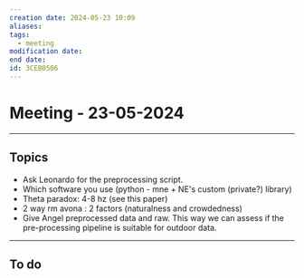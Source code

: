 ```yaml
---
creation date: 2024-05-23 10:09
aliases: 
tags:
  - meeting
modification date: 
end date: 
id: 3CEB0506
---
```

# Meeting - 23-05-2024
---
## Topics
+ Ask Leonardo for the preprocessing script.
+ Which software you use (python - mne + NE's custom (private?) library)
+ Theta paradox: 4-8 hz (see this paper)
+ 2 way rm avona : 2 factors (naturalness and crowdedness)
+ Give Angel preprocessed data and raw. This way we can assess if the pre-processing pipeline is suitable for outdoor data.
---
## To do

